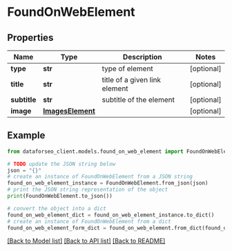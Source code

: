 # FoundOnWebElement


## Properties

Name | Type | Description | Notes
------------ | ------------- | ------------- | -------------
**type** | **str** | type of element | [optional] 
**title** | **str** | title of a given link element | [optional] 
**subtitle** | **str** | subtitle of the element | [optional] 
**image** | [**ImagesElement**](ImagesElement.md) |  | [optional] 

## Example

```python
from dataforseo_client.models.found_on_web_element import FoundOnWebElement

# TODO update the JSON string below
json = "{}"
# create an instance of FoundOnWebElement from a JSON string
found_on_web_element_instance = FoundOnWebElement.from_json(json)
# print the JSON string representation of the object
print(FoundOnWebElement.to_json())

# convert the object into a dict
found_on_web_element_dict = found_on_web_element_instance.to_dict()
# create an instance of FoundOnWebElement from a dict
found_on_web_element_form_dict = found_on_web_element.from_dict(found_on_web_element_dict)
```
[[Back to Model list]](../README.md#documentation-for-models) [[Back to API list]](../README.md#documentation-for-api-endpoints) [[Back to README]](../README.md)


